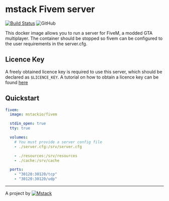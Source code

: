 # mstack Fivem server

[![Build Status](https://travis-ci.com/mstackio/image-fivem.svg?branch=master)](https://travis-ci.com/mstackio/image-fivem)
![GitHub](https://img.shields.io/github/license/mstackio/image-fivem)

This docker image allows you to run a server for FiveM, a modded GTA multiplayer.
The container should be stopped so fivem can be configured to the user requirements in the server.cfg.

## Licence Key

A freely obtained licence key is required to use this server, which should be declared as `$LICENCE_KEY`. A tutorial on how to obtain a licence key can be found [here](https://forum.fivem.net/t/explained-how-to-make-add-a-server-key/56120)

## Quickstart

```yml
fivem:
  image: mstackio/fivem

  stdin_open: true
  tty: true

  volumes:
    # You must provide a server config file
    - ./server.cfg:/srv/server.cfg

    - ./resources:/srv/resources
    - ./cache:/srv/cache

  ports:
    - "30120:30120/tcp"
    - "30120:30120/udp"
```

---

A project by [![Mstack](https://avatars3.githubusercontent.com/u/61955974?s=42&v=4)](https://mstack.io/)
